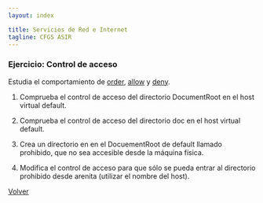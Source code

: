 ```yaml
---
layout: index

title: Servicios de Red e Internet
tagline: CFGS ASIR
---
```

### Ejercicio: Control de acceso

Estudia el comportamiento de [order](http://httpd.apache.org/docs/2.2/mod/mod_authz_host.html#order), [allow](http://httpd.apache.org/docs/2.2/mod/mod_authz_host.html#allow) y [deny](http://httpd.apache.org/docs/2.2/mod/mod_authz_host.html#deny).

1) Comprueba el control de acceso del directorio DocumentRoot en el host virtual default.

2) Comprueba el control de acceso del directorio doc en el host virtual default.

3) Crea un directorio en en el DocuementRoot de default llamado prohibido, que no sea accesible desde la máquina física.

4) Modifica el control de acceso para que sólo se pueda entrar al directorio prohibido desde arenita (utilizar el nombre del host).

[Volver](index)
